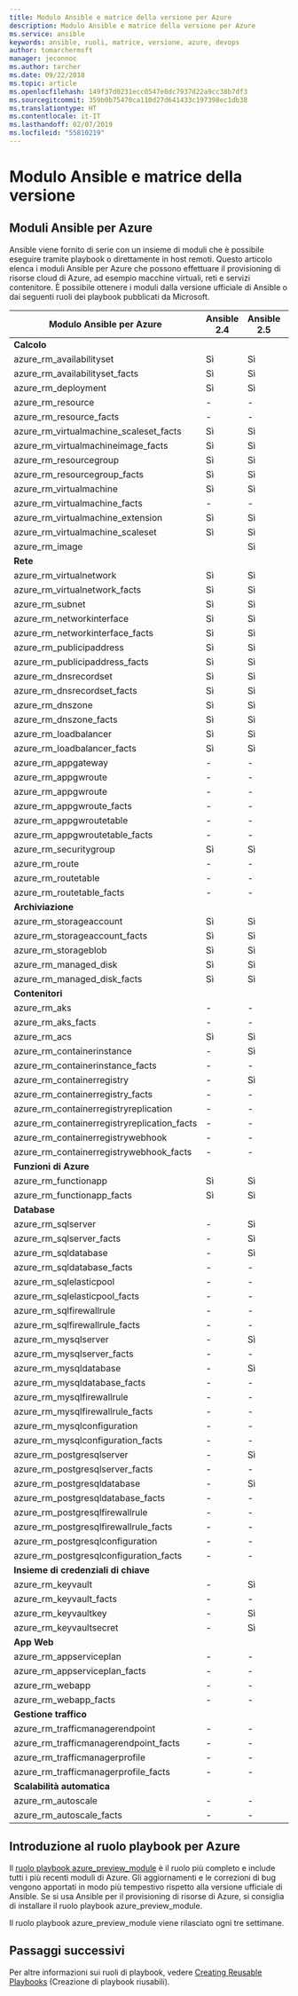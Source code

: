 ```yaml
---
title: Modulo Ansible e matrice della versione per Azure
description: Modulo Ansible e matrice della versione per Azure
ms.service: ansible
keywords: ansible, ruoli, matrice, versione, azure, devops
author: tomarchermsft
manager: jeconnoc
ms.author: tarcher
ms.date: 09/22/2018
ms.topic: article
ms.openlocfilehash: 149f37d0231ecc0547e8dc7937d22a9cc38b7df3
ms.sourcegitcommit: 359b0b75470ca110d27d641433c197398ec1db38
ms.translationtype: HT
ms.contentlocale: it-IT
ms.lasthandoff: 02/07/2019
ms.locfileid: "55810219"
---
```

# <a name="ansible-module-and-version-matrix"></a>Modulo Ansible e matrice della versione

## <a name="ansible-modules-for-azure"></a>Moduli Ansible per Azure
Ansible viene fornito di serie con un insieme di moduli che è possibile eseguire tramite playbook o direttamente in host remoti.
Questo articolo elenca i moduli Ansible per Azure che possono effettuare il provisioning di risorse cloud di Azure, ad esempio macchine virtuali, reti e servizi contenitore. È possibile ottenere i moduli dalla versione ufficiale di Ansible o dai seguenti ruoli dei playbook pubblicati da Microsoft.

| Modulo Ansible per Azure                   |  Ansible 2.4 |  Ansible 2.5 |  Ansible 2.6 | Ansible 2.7 | Ruolo Ansible | 
|---------------------------------------------|--------------|--------------|-----------------------------|-------------------------------------|-------------------------------------| 
| **Calcolo**                    |           |                          |                          |                            |                                | 
| azure_rm_availabilityset                    | Sì          | Sì                         | Sì          | Sì          | Sì                                 | 
| azure_rm_availabilityset_facts              | Sì          | Sì                         | Sì          | Sì          | Sì                                 | 
| azure_rm_deployment                         | Sì          | Sì                         | Sì          | Sì          | Sì                                 | 
| azure_rm_resource                           | -            | -                           | Sì          | Sì          | Sì                                 | 
| azure_rm_resource_facts                     | -            | -                           | Sì          | Sì          | Sì                                 | 
| azure_rm_virtualmachine_scaleset_facts      | Sì          | Sì                         | Sì          | Sì          | Sì                                 | 
| azure_rm_virtualmachineimage_facts          | Sì          | Sì                         | Sì          | Sì          | Sì                                 | 
| azure_rm_resourcegroup                      | Sì          | Sì                         | Sì          | Sì          | Sì                                 | 
| azure_rm_resourcegroup_facts                | Sì          | Sì                         | Sì          | Sì          | Sì                                 | 
| azure_rm_virtualmachine                     | Sì          | Sì                         | Sì          | Sì          | Sì                                 | 
| azure_rm_virtualmachine_facts               | -            | -                           | -            | Sì          | Sì                                 | 
| azure_rm_virtualmachine_extension           | Sì          | Sì                         | Sì          | Sì          | Sì                                 | 
| azure_rm_virtualmachine_scaleset            | Sì          | Sì                         | Sì          | Sì          | Sì                                 | 
| azure_rm_image                              |              | Sì                         | Sì          | Sì          | Sì                                 | 
| **Rete**                    |           |                          |                          |                             |                               | 
| azure_rm_virtualnetwork                     | Sì          | Sì                         | Sì          | Sì          | Sì                                 | 
| azure_rm_virtualnetwork_facts               | Sì          | Sì                         | Sì          | Sì          | Sì                                 | 
| azure_rm_subnet                             | Sì          | Sì                         | Sì          | Sì          | Sì                                 | 
| azure_rm_networkinterface                   | Sì          | Sì                         | Sì          | Sì          | Sì                                 | 
| azure_rm_networkinterface_facts             | Sì          | Sì                         | Sì          | Sì          | Sì                                 | 
| azure_rm_publicipaddress                    | Sì          | Sì                         | Sì          | Sì          | Sì                                 | 
| azure_rm_publicipaddress_facts              | Sì          | Sì                         | Sì          | Sì          | Sì                                 | 
| azure_rm_dnsrecordset                       | Sì          | Sì                         | Sì          | Sì          | Sì                                 | 
| azure_rm_dnsrecordset_facts                 | Sì          | Sì                         | Sì          | Sì          | Sì                                 | 
| azure_rm_dnszone                            | Sì          | Sì                         | Sì          | Sì          | Sì                                 | 
| azure_rm_dnszone_facts                      | Sì          | Sì                         | Sì          | Sì          | Sì                                 | 
| azure_rm_loadbalancer                       | Sì          | Sì                         | Sì          | Sì          | Sì                                 | 
| azure_rm_loadbalancer_facts                 | Sì          | Sì                         | Sì          | Sì          | Sì                                 | 
| azure_rm_appgateway                         | -            | -                           | -            | Sì          | Sì                                 | 
| azure_rm_appgwroute                         | -            | -                           | -            | -            | Sì                                 | 
| azure_rm_appgwroute                         | -            | -                           | -            | -            | Sì                                 |
| azure_rm_appgwroute_facts                   | -            | -                           | -            | -            | Sì                                 |
| azure_rm_appgwroutetable                    | -            | -                           | -            | -            | Sì                                 |
| azure_rm_appgwroutetable_facts              | -            | -                           | -            | -            | Sì                                 | 
| azure_rm_securitygroup                      | Sì          | Sì                         | Sì          | Sì          | Sì                                 |
| azure_rm_route                              | -            | -                           | -            | Sì          | Sì                                 | 
| azure_rm_routetable                         | -            | -                           | -            | Sì          | Sì                                 | 
| azure_rm_routetable_facts                   | -            | -                           | -            | Sì          | Sì                                 | 
| **Archiviazione**                    |           |                          |                          |                             |                               | 
| azure_rm_storageaccount                     | Sì          | Sì                         | Sì          | Sì          | Sì                                 | 
| azure_rm_storageaccount_facts               | Sì          | Sì                         | Sì          | Sì          | Sì                                 | 
| azure_rm_storageblob                        | Sì          | Sì                         | Sì          | Sì          | Sì                                 | 
| azure_rm_managed_disk                       | Sì          | Sì                         | Sì          | Sì          | Sì                                 | 
| azure_rm_managed_disk_facts                 | Sì          | Sì                         | Sì          | Sì          | Sì                                 | 
| **Contenitori**                    |           |                          |                          |                            |                                | 
| azure_rm_aks                                | -            | -                           | Sì          | Sì          | Sì                                 | 
| azure_rm_aks_facts                          | -            | -                           | Sì          | Sì          | Sì                                 | 
| azure_rm_acs                                | Sì          | Sì                         | Sì          | Sì          | Sì                                 | 
| azure_rm_containerinstance                  | -            | Sì                         | Sì          | Sì          | Sì                                 | 
| azure_rm_containerinstance_facts            | -            | -                           | -              | -            | Sì                                 | 
| azure_rm_containerregistry                  | -            | Sì                         | Sì          | Sì          | Sì                                 | 
| azure_rm_containerregistry_facts            | -            | -                           | -            | Sì          | Sì                                 | 
| azure_rm_containerregistryreplication       | -            | -                           | -            | -            | Sì                                 | 
| azure_rm_containerregistryreplication_facts | -            | -                           | -            | -            | Sì                                 | 
| azure_rm_containerregistrywebhook           | -            | -                           | -            | -            | Sì                                 | 
| azure_rm_containerregistrywebhook_facts     | -            | -                           | -            | -            | Sì                                 | 
| **Funzioni di Azure**                    |           |                          |                          |                            |                                | 
| azure_rm_functionapp                        | Sì          | Sì                         | Sì          | Sì          | Sì                                 | 
| azure_rm_functionapp_facts                  | Sì          | Sì                         | Sì          | Sì          | Sì                                 | 
| **Database**                    |           |                          |                          |                             |                               | 
| azure_rm_sqlserver                          | -            | Sì                         | Sì          | Sì          | Sì                                 | 
| azure_rm_sqlserver_facts                    | -            | Sì                         | Sì          | Sì          | Sì                                 | 
| azure_rm_sqldatabase                        | -            | Sì                         | Sì          | Sì          | Sì                                 | 
| azure_rm_sqldatabase_facts                  | -            | -                           | -            | -            | Sì                                 | 
| azure_rm_sqlelasticpool                     | -            | -                           | -            | -            | Sì                                 | 
| azure_rm_sqlelasticpool_facts               | -            | -                           | -            | -            | Sì                                 | 
| azure_rm_sqlfirewallrule                    | -            | -                           | -            | Sì          | Sì                                 | 
| azure_rm_sqlfirewallrule_facts              | -            | -                           | -            | -            | Sì                                 | 
| azure_rm_mysqlserver                        | -            | Sì                         | Sì          | Sì          | Sì                                 | 
| azure_rm_mysqlserver_facts                  | -            | -                           | -            | Sì          | Sì                                 | 
| azure_rm_mysqldatabase                      | -            | Sì                         | Sì          | Sì          | Sì                                 | 
| azure_rm_mysqldatabase_facts                | -            | -                           | -            | Sì          | Sì                                 | 
| azure_rm_mysqlfirewallrule                  | -            | -                           | -            | -            | Sì                                 | 
| azure_rm_mysqlfirewallrule_facts            | -            | -                           | -            | -            | Sì                                 | 
| azure_rm_mysqlconfiguration                 | -            | -                           | -            | -            | Sì                                 | 
| azure_rm_mysqlconfiguration_facts           | -            | -                           | -            | -            | Sì                                 | 
| azure_rm_postgresqlserver                   | -            | Sì                         | Sì          | Sì          | Sì                                 | 
| azure_rm_postgresqlserver_facts             | -            | -                           | -            | Sì          | Sì                                 | 
| azure_rm_postgresqldatabase                 | -            | Sì                         | Sì          | Sì          | Sì                                 | 
| azure_rm_postgresqldatabase_facts           | -            | -                           | -            | Sì          | Sì                                 | 
| azure_rm_postgresqlfirewallrule             | -            | -                           | -            | -            | Sì                                 | 
| azure_rm_postgresqlfirewallrule_facts       | -            | -                           | -            | -            | Sì                                 | 
| azure_rm_postgresqlconfiguration            | -            | -                           | -            | -            | Sì                                 | 
| azure_rm_postgresqlconfiguration_facts      | -            | -                           | -            | -            | Sì                                 | 
| **Insieme di credenziali di chiave**                    |           |                          |                          |                             |                               | 
| azure_rm_keyvault                           | -            | Sì                         | Sì          | Sì          | Sì                                 |
| azure_rm_keyvault_facts                     | -            | -                           | -              | -              | Sì                               |
| azure_rm_keyvaultkey                        | -            | Sì                         | Sì          | Sì          | Sì                                 |
| azure_rm_keyvaultsecret                     | -            | Sì                         | Sì          | Sì          | Sì                                 |
| **App Web**                    |           |                          |                          |                             |                               | 
| azure_rm_appserviceplan                          | -            | -                         | -          | Sì          | Sì                                 | 
| azure_rm_appserviceplan_facts                    | -            | -                         | -          | Sì          | Sì                                 | 
| azure_rm_webapp                                  | -            | -                         | -          | Sì          | Sì                                 | 
| azure_rm_webapp_facts                            | -            | -                         | -          | Sì          | Sì                                 | 
| **Gestione traffico**                    |           |                          |                          |                             |                               | 
| azure_rm_trafficmanagerendpoint                  | -            | -                         | -          | Sì          | Sì                                 | 
| azure_rm_trafficmanagerendpoint_facts            | -            | -                         | -          | Sì          | Sì                                 | 
| azure_rm_trafficmanagerprofile                   | -            | -                         | -          | Sì          | Sì                                 | 
| azure_rm_trafficmanagerprofile_facts             | -            | -                         | -          | Sì          | Sì                                 | 
| **Scalabilità automatica**                    |           |                          |                          |                             |                               | 
| azure_rm_autoscale                  | -            | -                         | -          | Sì          | Sì                                 | 
| azure_rm_autoscale_facts            | -            | -                         | -          | Sì          | Sì                                 | 

## <a name="introduction-to-playbook-role-for-azure"></a>Introduzione al ruolo playbook per Azure
Il [ruolo playbook azure_preview_module](https://galaxy.ansible.com/Azure/azure_preview_modules/) è il ruolo più completo e include tutti i più recenti moduli di Azure. Gli aggiornamenti e le correzioni di bug vengono apportati in modo più tempestivo rispetto alla versione ufficiale di Ansible. Se si usa Ansible per il provisioning di risorse di Azure, si consiglia di installare il ruolo playbook azure_preview_module.

Il ruolo playbook azure_preview_module viene rilasciato ogni tre settimane.

## <a name="next-steps"></a>Passaggi successivi
Per altre informazioni sui ruoli di playbook, vedere [Creating Reusable Playbooks](https://docs.ansible.com/ansible/latest/playbooks_reuse.html) (Creazione di playbook riusabili). 

